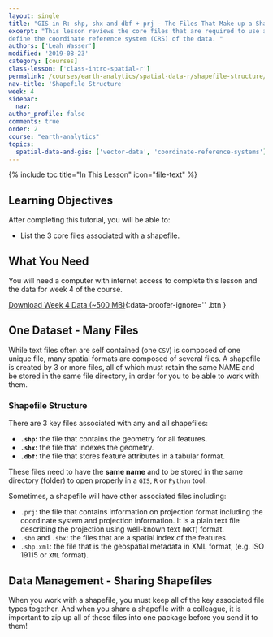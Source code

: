 ```yaml
---
layout: single
title: "GIS in R: shp, shx and dbf + prj - The Files That Make up a Shapefile"
excerpt: "This lesson reviews the core files that are required to use a shapefile including: shp, shx and dbf. It also covers the .prj format which is used to
define the coordinate reference system (CRS) of the data. "
authors: ['Leah Wasser']
modified: '2019-08-23'
category: [courses]
class-lesson: ['class-intro-spatial-r']
permalink: /courses/earth-analytics/spatial-data-r/shapefile-structure/
nav-title: 'Shapefile Structure'
week: 4
sidebar:
  nav:
author_profile: false
comments: true
order: 2
course: "earth-analytics"
topics:
  spatial-data-and-gis: ['vector-data', 'coordinate-reference-systems']
---
```


{% include toc title="In This Lesson" icon="file-text" %}



<div class='notice--success' markdown="1">

## <i class="fa fa-graduation-cap" aria-hidden="true"></i> Learning Objectives

After completing this tutorial, you will be able to:

* List the 3 core files associated with a shapefile.

## <i class="fa fa-check-square-o fa-2" aria-hidden="true"></i> What You Need

You will need a computer with internet access to complete this lesson and the data for week 4 of the course.

[<i class="fa fa-download" aria-hidden="true"></i> Download Week 4 Data (~500 MB)](https://ndownloader.figshare.com/files/7525363){:data-proofer-ignore='' .btn }

</div>


## One Dataset - Many Files

While text files often are self contained (one `CSV`) is composed of one unique file,
many spatial formats are composed of several files. A shapefile is created by
3 or more files, all of which must retain the same NAME and be
stored in the same file directory, in order for you to be able to work with them.

### Shapefile Structure

There are 3 key files associated with any and all shapefiles:

* **`.shp`:** the file that contains the geometry for all features.
* **`.shx`:** the file that indexes the geometry.
* **`.dbf`:** the file that stores feature attributes in a tabular format.

These files need to have the **same name** and to be stored in the same
directory (folder) to open properly in a `GIS`, `R` or `Python` tool.

Sometimes, a shapefile will have other associated files including:

* `.prj`: the file that contains information on projection format including
the coordinate system and projection information. It is a plain text file
describing the projection using well-known text (`WKT`) format.
* `.sbn` and `.sbx`: the files that are a spatial index of the features.
* `.shp.xml`: the file that is the geospatial metadata in XML format, (e.g.
ISO 19115 or `XML` format).

## Data Management - Sharing Shapefiles

When you work with a shapefile, you must keep all of the key associated
file types together. And when you share a shapefile with a colleague, it is
important to zip up all of these files into one package before you send it to
them!
